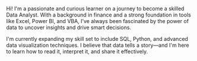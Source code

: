 Hi! I'm a passionate and curious learner on a journey to become a skilled Data Analyst. With a background in finance and a strong foundation in tools like Excel, Power BI, and VBA, I’ve always been fascinated by the power of data to uncover insights and drive smart decisions.

I'm currently expanding my skill set to include SQL, Python, and advanced data visualization techniques. I believe that data tells a story—and I'm here to learn how to read it, interpret it, and share it effectively.


<!---
camastan/camastan is a ✨ special ✨ repository because its `README.md` (this file) appears on your GitHub profile.
You can click the Preview link to take a look at your changes.
--->
